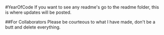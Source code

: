 #YearOfCode
If you want to see any readme's go to the readme folder, this is where updates will be posted.



##For Collaborators
Please be courteous to what I have made, don't be a butt and delete everything.
